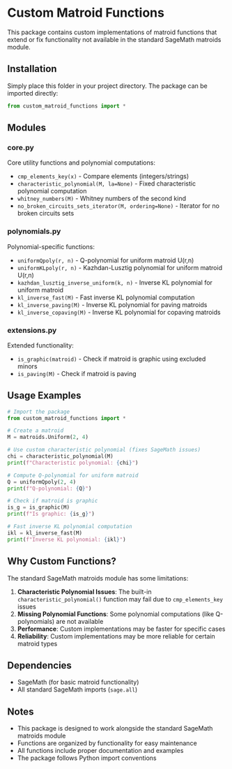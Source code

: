 # Custom Matroid Functions

This package contains custom implementations of matroid functions that extend or fix functionality not available in the standard SageMath matroids module.

## Installation

Simply place this folder in your project directory. The package can be imported directly:

```python
from custom_matroid_functions import *
```

## Modules

### core.py
Core utility functions and polynomial computations:
- `cmp_elements_key(x)` - Compare elements (integers/strings)
- `characteristic_polynomial(M, la=None)` - Fixed characteristic polynomial computation
- `whitney_numbers(M)` - Whitney numbers of the second kind
- `no_broken_circuits_sets_iterator(M, ordering=None)` - Iterator for no broken circuits sets

### polynomials.py
Polynomial-specific functions:
- `uniformQpoly(r, n)` - Q-polynomial for uniform matroid U(r,n)
- `uniformKLpoly(r, n)` - Kazhdan-Lusztig polynomial for uniform matroid U(r,n)
- `kazhdan_lusztig_inverse_uniform(k, n)` - Inverse KL polynomial for uniform matroid
- `kl_inverse_fast(M)` - Fast inverse KL polynomial computation
- `kl_inverse_paving(M)` - Inverse KL polynomial for paving matroids
- `kl_inverse_copaving(M)` - Inverse KL polynomial for copaving matroids

### extensions.py
Extended functionality:
- `is_graphic(matroid)` - Check if matroid is graphic using excluded minors
- `is_paving(M)` - Check if matroid is paving

## Usage Examples

```python
# Import the package
from custom_matroid_functions import *

# Create a matroid
M = matroids.Uniform(2, 4)

# Use custom characteristic polynomial (fixes SageMath issues)
chi = characteristic_polynomial(M)
print(f"Characteristic polynomial: {chi}")

# Compute Q-polynomial for uniform matroid
Q = uniformQpoly(2, 4)
print(f"Q-polynomial: {Q}")

# Check if matroid is graphic
is_g = is_graphic(M)
print(f"Is graphic: {is_g}")

# Fast inverse KL polynomial computation
ikl = kl_inverse_fast(M)
print(f"Inverse KL polynomial: {ikl}")
```

## Why Custom Functions?

The standard SageMath matroids module has some limitations:

1. **Characteristic Polynomial Issues**: The built-in `characteristic_polynomial()` function may fail due to `cmp_elements_key` issues
2. **Missing Polynomial Functions**: Some polynomial computations (like Q-polynomials) are not available
3. **Performance**: Custom implementations may be faster for specific cases
4. **Reliability**: Custom implementations may be more reliable for certain matroid types

## Dependencies

- SageMath (for basic matroid functionality)
- All standard SageMath imports (`sage.all`)

## Notes

- This package is designed to work alongside the standard SageMath matroids module
- Functions are organized by functionality for easy maintenance
- All functions include proper documentation and examples
- The package follows Python import conventions 